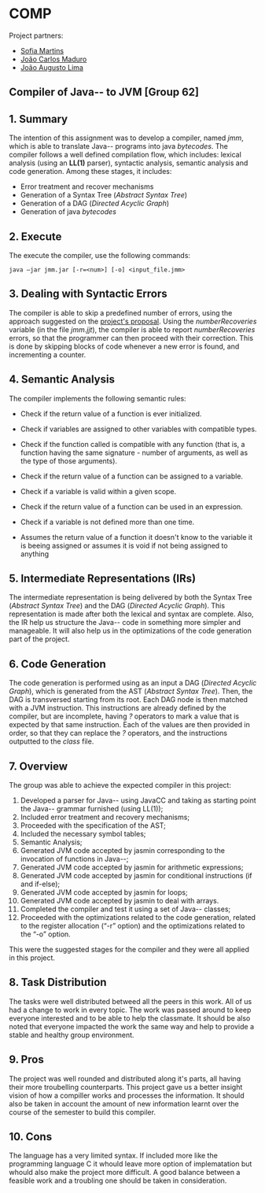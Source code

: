 # COMP

Project partners:
* [Sofia Martins](https://github.com/SofiaCardosoMartins)
* [João Carlos Maduro](https://github.com/Raidenkyu)
* [João Augusto Lima](https://github.com/tripor)

## Compiler of Java-- to JVM [Group 62]

## 1. Summary

The intention of this assignment was to develop a compiler, named _jmm_, which is able to translate Java-- programs into java _bytecodes_. The compiler follows a well defined compilation flow, which includes: lexical analysis (using an __LL(1)__ parser), syntactic analysis, semantic analysis and code generation. Among these stages, it includes:

- Error treatment and recover mechanisms
- Generation of a Syntax Tree (_Abstract Syntax Tree_)
- Generation of a DAG (_Directed Acyclic Graph_)
- Generation of java _bytecodes_ 

## 2. Execute

The execute the compiler, use the following commands:

```console
java –jar jmm.jar [-r=<num>] [-o] <input_file.jmm>
```

## 3. Dealing with Syntactic Errors

The compiler is able to skip a predefined number of errors, using the approach suggested on the [project's proposal](https://moodle.up.pt/pluginfile.php/223759/mod_resource/content/7/Projecto/jmm-CompilerProject2019.pdf). Using the _numberRecoveries_ variable (in the file _jmm.jjt_), the compiler is able to report _numberRecoveries_ errors, so that the programmer can then proceed with their correction. This is done by skipping blocks of code whenever a new error is found, and incrementing a counter. 

## 4. Semantic Analysis

The compiler implements the following semantic rules:

- Check if the return value of a function is ever initialized.

- Check if variables are assigned to other variables with compatible types.

- Check if the function called is compatible with any function (that is, a function having the same signature - number of arguments, as well as the type of those arguments).

- Check if the return value of a function can be assigned to a variable.

- Check if a variable is valid within a given scope.

- Check if the return value of a function can be used in an expression.

- Check if a variable is not defined more than one time.

- Assumes the return value of a function it doesn't know to the variable it is beeing assigned or assumes it is void if not being assigned to anything
 
## 5. Intermediate Representations (IRs)

The intermediate representation is being delivered by both the Syntax Tree (_Abstract Syntax Tree_) and the DAG (_Directed Acyclic Graph_). This representation is made after both the lexical and syntax are complete. Also, the IR help us structure the Java-- code in something more simpler and manageable. It will also help us in the optimizations of the code generation part of the project.

## 6. Code Generation

The code generation is performed using as an input a DAG (_Directed Acyclic Graph_), which is generated from the AST (_Abstract Syntax Tree_).  Then, the DAG is transversed starting from its root. Each DAG node is then matched with a JVM instruction. This instructions are already defined by the compiler, but are incomplete, having _?_ operators to mark a value that is expected by that same instruction. Each of the values are then provided in order, so that they can replace the _?_ operators, and the instructions outputted to the _class_ file.

## 7. Overview

The group was able to achieve the expected compiler in this project:
1. Developed a parser for Java-- using JavaCC and taking as starting point the Java-- grammar furnished (using LL(1));
2. Included error treatment and recovery mechanisms;
3. Proceeded with the specification of the AST;
4. Included the necessary symbol tables;
5. Semantic Analysis;
6. Generated JVM code accepted by jasmin corresponding to the invocation of functions in Java--;
7. Generated JVM code accepted by jasmin for arithmetic expressions;
8. Generated JVM code accepted by jasmin for conditional instructions (if and if-else);
9. Generated JVM code accepted by jasmin for loops;
10. Generated JVM code accepted by jasmin to deal with arrays.
11. Completed the compiler and test it using a set of Java-- classes;
12. Proceeded with the optimizations related to the code generation, related to the register allocation (“-r” option) and the optimizations related to the “-o” option.

This were the suggested stages for the compiler and they were all applied in this project.

## 8. Task Distribution

The tasks were well distributed betweed all the peers in this work. All of us had a change to work in every topic. The work was passed around to keep everyone interested and to be able to help the classmate. It should be also noted that everyone impacted the work the same way and help to provide a stable and healthy group environment.

## 9. Pros

The project was well rounded and distributed along it's parts, all having their more troubelling counterparts. This project gave us a better insight vision of how a compiller works and processes the information. It should also be taken in account the amount of new information learnt over the course of the semester to build this compiler.

## 10. Cons

The language has a very limited syntax. If included more like the programming language C it whould leave more option of implematation but whould also make the project more difficult. A good balance between a feasible work and a troubling one should be taken in consideration.
